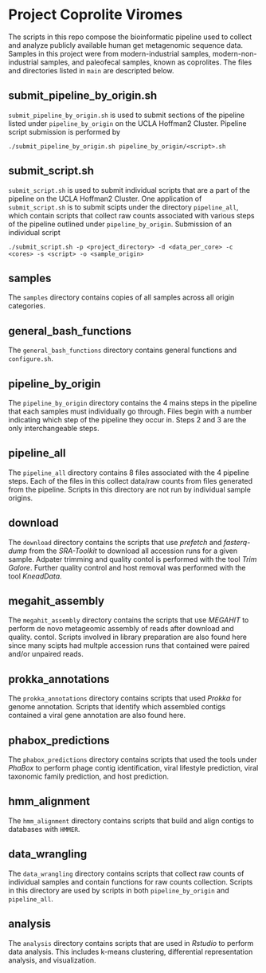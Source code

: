 # Project Coprolite Viromes
The scripts in this repo compose the bioinformatic pipeline used to collect and
analyze publicly available human get metagenomic sequence data. Samples in this
project were from modern-industrial samples, modern-non-industrial samples, and
paleofecal samples, known as coprolites. The files and directories listed in
`main` are descripted below.

## submit_pipeline_by_origin.sh
`submit_pipeline_by_origin.sh` is used to submit sections of the pipeline
listed under `pipeline_by_origin` on the UCLA Hoffman2 Cluster. Pipeline
script submission is performed by
```
./submit_pipeline_by_origin.sh pipeline_by_origin/<script>.sh
```

## submit_script.sh
`submit_script.sh` is used to submit individual scripts that are a part of the
pipeline on the UCLA Hoffman2 Cluster. One application of `submit_script.sh` is
to submit scipts under the directory `pipeline_all`, which contain scripts that
collect raw counts associated with various steps of the pipeline outlined under 
`pipeline_by_origin`. Submission of an individual script
```
./submit_script.sh -p <project_directory> -d <data_per_core> -c <cores> -s <script> -o <sample_origin>
```
## samples
The `samples` directory contains copies of all samples across all origin
categories.

## general_bash_functions
The `general_bash_functions` directory contains general functions and
`configure.sh`.

## pipeline_by_origin
The `pipeline_by_origin` directory contains the 4 mains steps in the pipeline
that each samples must individually go through. Files begin with a number
indicating which step of the pipeline they occur in. Steps 2 and 3 are the
only interchangeable steps.

## pipeline_all
The `pipeline_all` directory contains 8 files associated with the 4 pipeline
steps. Each of the files in this collect data/raw counts from files generated
from the pipeline. Scripts in this directory are not run by individual sample
origins.

## download
The `download` directory contains the scripts that use *prefetch* and
*fasterq-dump* from the *SRA-Toolkit* to download all accession runs for a
given sample. Adpater trimming and quality contol is performed with the tool
*Trim Galore*. Further quality control and host removal was performed with
the tool *KneadData*.

## megahit_assembly
The `megahit_assembly` directory contains the scripts that use *MEGAHIT* to
perform de novo metageomic assembly of reads after download and quality.
contol. Scripts involved in library preparation are also found here since many
scipts had multple accession runs that contained were paired and/or unpaired
reads.

## prokka_annotations
The `prokka_annotations` directory contains scripts that used *Prokka* for
genome annotation. Scripts that identify which assembled contigs contained a
viral gene annotation are also found here. 

## phabox_predictions
The `phabox_predictions` directory contains scripts that used the tools under
*PhaBox* to perform phage contig identification, viral lifestyle prediction,
viral taxonomic family prediction, and host prediction.

## hmm_alignment
The `hmm_alignment` directory contains scripts that build and align contigs
to databases with `HMMER`.

## data_wrangling
The `data_wrangling` directory contains scripts that collect raw counts of
individual samples and contain functions for raw counts collection. Scripts in
this directory are used by scripts in both `pipeline_by_origin` and 
`pipeline_all`.

## analysis
The `analysis` directory contains scripts that are used in *Rstudio* to perform
data analysis. This includes k-means clustering, differential representation
analysis, and visualization.